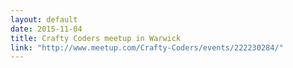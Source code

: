 ```yaml
---
layout: default
date: 2015-11-04
title: Crafty Coders meetup in Warwick
link: "http://www.meetup.com/Crafty-Coders/events/222230284/"
---
```

